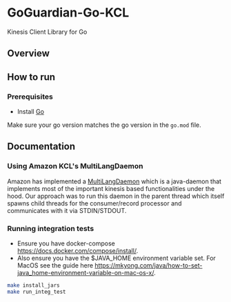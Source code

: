 # GoGuardian-Go-KCL
Kinesis Client Library for Go

## Overview

## How to run

### Prerequisites

- Install [Go](https://golang.org/)

Make sure your go version matches the go version in the `go.mod` file.

## Documentation

### Using Amazon KCL's MultiLangDaemon
Amazon has implemented a [MultiLangDaemon](https://github.com/awslabs/amazon-kinesis-client/tree/master/amazon-kinesis-client-multilang) which is a java-daemon that implements most of the important kinesis based functionalities under the hood. Our approach was to run this daemon in the parent thread which itself spawns child threads for the consumer/record processor and communicates with it via STDIN/STDOUT.

### Running integration tests
* Ensure you have docker-compose https://docs.docker.com/compose/install/. 
* Also ensure you have the $JAVA_HOME environment variable set. For MacOS see the guide here https://mkyong.com/java/how-to-set-java_home-environment-variable-on-mac-os-x/.

```bash
make install_jars
make run_integ_test
```
